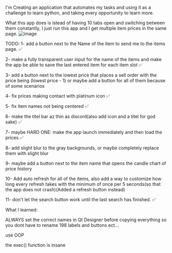I'm Creating an application that automates my tasks and using it as a challenge to learn python, and taking every opportunity to learn more. 

What this app does is istead of having 10 tabs open and switching between them constantly, I just run this app and I get multiple item prices in the same page.
![image](https://github.com/user-attachments/assets/66bc82fa-4ab2-4c3d-96bd-07d2b5cb4409)




TODO:
1- add a button next to the Name of the item to send me to the items page. ✅

2- make a fully transparent user input for the name of the items and make the app be able to save the last entered item for each item slot ✅

3- add a button next to the lowest price that places a sell order with the price being (lowest price - 1) or maybe add a button for all of them because of some scenarios

4- fix prices making contact with platinum icon ✅

5- fix item names not being centered ✅

6- make the titel bar az thin as discord(also add icon and a titel for god sake) ✅

7- maybe HARD ONE: make the app launch immediately and then load the prices ✅

8- add slight blur to the gray backgrounds, or maybe completely replace them with slight blur

9- maybe add a button next to the item name that opens the candle chart of price history

10- Add auto refresh for all of the  items, also add a way to customize how long every refresh takes with the minimum of once per 5 seconds(so that the app does not crash)(Added a refresh button instead)

11- don't let the search button work until the last search has finished. ✅


What I learned:

ALWAYS set the correct names in Qt Designer before copying everything so you dont have to rename 198 labels and buttons ect...

use OOP

the exec() function is insane
